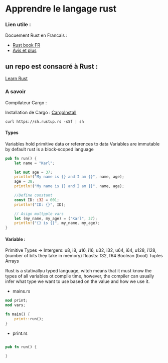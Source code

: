 # Apprendre le langage rust 

### Lien utile :

Docuement Rust en Francais :
-   [Rust book FR](https://jimskapt.github.io/rust-book-fr/)
-   [Avis et plus ](https://virtualabs.fr/)

## un repo est consacré à Rust :

[Learn Rust](https://github.com/BlockchainSpot/LearnRust)


### A savoir

Compilateur Cargo : 

Installation de Cargo : [CargoInstall](https://doc.rust-lang.org/cargo/getting-started/installation.html)


``curl https://sh.rustup.rs -sSf | sh
``


#### Types 

Variables hold primitive data or references to data
Variables are immutable by default
rust is a block-scoped language

```rust
pub fn run() {
    let name = "Karl";

    let mut age = 37;
    println!("My name is {} and I am {}", name, age);
    age = 38;
    println!("My name is {} and I am {}", name, age);

    //Define constant
    const ID: i32 = 001;
    println!("ID: {}", ID);

    // Asign multpple vars
    let (my_name, my_age) = ("Karl", 37);
    println!("{} is {}", my_name, my_age);
}
```

#### Variable :

Primitive Types ->
Intergers: u8, i8, u16, i16, u32, i32, u64, i64, u128, i128, (number of bits they take in memory)
floasts: f32, f64
Boolean (bool)
Tuples
Arrays 

Rust is a stativallyu typed language, witch means that it must know the types of all variables ot compile time, however, the compiler can usually infer what type we want to use based on the value and how we use it.


*   mains.rs

```rust
mod print;
mod vars;

fn main() {
    print::run(); 
}

````

*   print.rs

```rust

pub fn run() {

}
```



